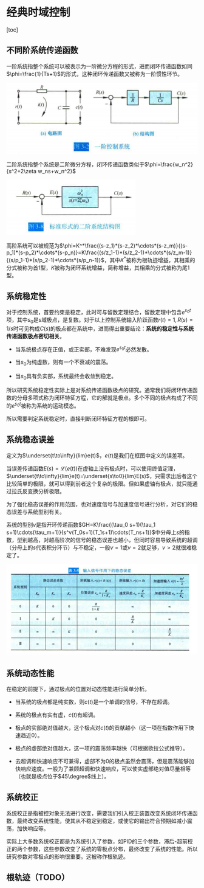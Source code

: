 # 经典时域控制

[toc]

## 不同阶系统传递函数

一阶系统指整个系统可以被表示为一阶微分方程的形式，进而闭环传递函数如同$\phi=\frac{1}{Ts+1}$​​​的形式，这种闭环传递函数又被称为一阶惯性环节。

![](..\resource\control\one_order.png)

二阶系统指整个系统是二阶微分方程，闭环传递函数类似于$\phi=\frac{w_n^2}{s^2+2\zeta w_ns+w_n^2}$​

![](..\resource\control\two_order.png)

高阶系统可以被规范为$\phi=K^*\frac{(s-z_1)*(s-z_2)*\cdots*(s-z_m)}{(s-p_1)*(s-p_2)*\cdots*(s-p_n)}=K\frac{(s/z_1-1)*(s/z_2-1)*\cdots*(s/z_m-1)}{(s/p_1-1)*(s/p_2-1)*\cdots*(s/p_n-1)}$​​，其中$K^*$​​被称为根轨迹增益，其相乘的分式被称为首1型，$K$​​​被称为闭环系统增益，简称增益，其相乘的分式被称为尾1型。

## 系统稳定性

对于控制系统，首要约束是稳定，此时可与留数定理结合，留数定理中包含$e^{s_0t}$​项，其中$s_0$​是s域极点，是复数。对于以上控制系统输入阶跃函数$r(t)=1,R(s)=1/s$​时可见构成$C(s)$​的极点都在系统中，进而得出重要结论：**系统的稳定性与系统传递函数极点密切相关**。

* 当系统极点存在正值，或正实部，不难发现$e^{s_0t}$必然发散。

* 当$s_0$为纯虚数，则有一个不衰减的震荡。
* 当$s_0$具有负实部，系统最终会收敛到稳定。

所以研究系统稳定性实际上是对系统传递函数极点的研究。通常我们将闭环传递函数的分母多项式称为闭环特征方程，它的解就是极点。多个不同的极点构成了不同的$e^{s_0t}$被称为系统的运动模态。

所以需要判定系统稳定时，直接判断闭环特征方程的根即可。

## 系统稳态误差

定义为$\underset{t\to\infty}{lim}e(t)$，$e(t)$是我们在框图中定义的误差项。

当误差传递函数$E(s)=\mathcal{L}(e(t))$​​​在虚轴上没有极点时，可以使用终值定理，$\underset{t\to\infty}{lim}e(t)=\underset{s\to0}{lim}E(s)$​​​，只需求出后者这个比较简单的极限，就可以得到前者这个复杂的极限。但如果虚轴有极点，就只能通过拉氏反变换分析极限。

为了强化稳态误差的作用范围，也对速度信号与加速度信号进行分析，对它们的稳态误差与系统型别有关。

系统的型别$v$是指开环传递函数$GH=K\frac{(\tau_0 s+1)(\tau_1 s+1)\cdots(\tau_m+1)}{s^v(T_0s+1)(T_1s+1)\cdots(T_ns+1)}$中分母上$s$的指数，型别越高，对越高阶次的信号的稳态误差也越小，但同时容易导致系统的超调（分母上的$s$代表积分环节）与不稳定，一般$v=1$或$v=2$就足够，$v>2$​就很难稳定了。

![](..\resource\control\stable_e.png)

## 系统动态性能

在稳定的前提下，通过极点的位置对动态性能进行简单分析。

* 当系统的极点都是纯实数，则$c(t)$​是一个单调的信号，不存在超调。

* 系统的极点有实有虚，$c(t)$有超调。

* 极点的实部绝对值越大，这个极点对$c(t)$​的贡献越小（这一项在指数作用下快速趋近0）。

* 极点的虚部绝对值越大，这一项的震荡频率越快（可根据欧拉公式推导）。

* 去超调和快速响应不可兼得，虚部不为0的极点虽然会震荡，但是震荡能够加快响应速度。一般为了兼顾超调和快速响应，可以使实虚部绝对值尽量相等（也就是极点位于$45\degree$线上）。

## 系统校正

系统校正是指被控对象无法进行改变，需要我们引入校正装置改变系统闭环传递函数，最终改变系统性能，使其从不稳定到稳定，或使它的输出符合预期如减小震荡，加快响应等。

实际上大多数系统校正都是为系统引入了参数，如PID的三个参数，滞后-超前校正的两个参数，这些参数改变了系统的零极点分布，最终改变了系统的性能。所以研究参数对零极点的影响很重要。这被称作根轨迹。

## 根轨迹（TODO）





